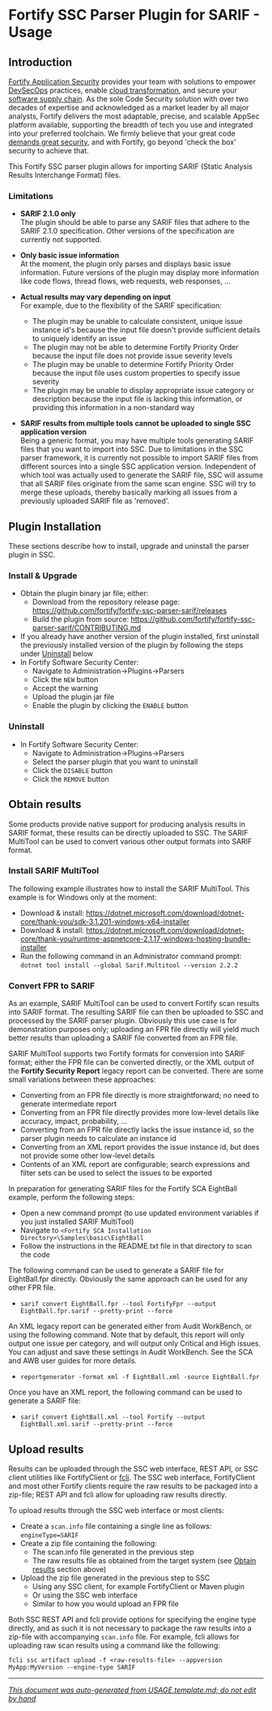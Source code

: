 
<!-- START-INCLUDE:repo-usage.md -->


<!-- START-INCLUDE:usage/h1.standard-parser-usage.md -->

<x-tag-head>
<x-tag-meta http-equiv="X-UA-Compatible" content="IE=edge"/>

<x-tag-script language="JavaScript"><!--
<X-INCLUDE url="https://cdn.jsdelivr.net/gh/highlightjs/cdn-release@10.0.0/build/highlight.min.js"/>
--></x-tag-script>

<x-tag-script language="JavaScript"><!--
<X-INCLUDE url="https://ajax.googleapis.com/ajax/libs/jquery/3.4.1/jquery.min.js" />
--></x-tag-script>

<x-tag-script language="JavaScript"><!--
<X-INCLUDE url="${gradleHelpersLocation}/spa_readme.js" />
--></x-tag-script>

<x-tag-style><!--
<X-INCLUDE url="https://cdn.jsdelivr.net/gh/highlightjs/cdn-release@10.0.0/build/styles/github.min.css" />
--></x-tag-style>

<x-tag-style><!--
<X-INCLUDE url="${gradleHelpersLocation}/spa_readme.css" />
--></x-tag-style>
</x-tag-head>

# Fortify SSC Parser Plugin for SARIF - Usage

## Introduction


<!-- START-INCLUDE:p.marketing-intro.md -->

[Fortify Application Security](https://www.microfocus.com/en-us/solutions/application-security) provides your team with solutions to empower [DevSecOps](https://www.microfocus.com/en-us/cyberres/use-cases/devsecops) practices, enable [cloud transformation](https://www.microfocus.com/en-us/cyberres/use-cases/cloud-transformation), and secure your [software supply chain](https://www.microfocus.com/en-us/cyberres/use-cases/securing-the-software-supply-chain). As the sole Code Security solution with over two decades of expertise and acknowledged as a market leader by all major analysts, Fortify delivers the most adaptable, precise, and scalable AppSec platform available, supporting the breadth of tech you use and integrated into your preferred toolchain. We firmly believe that your great code [demands great security](https://www.microfocus.com/cyberres/application-security/developer-security), and with Fortify, go beyond 'check the box' security to achieve that.

<!-- END-INCLUDE:p.marketing-intro.md -->



<!-- START-INCLUDE:repo-intro.md -->

This Fortify SSC parser plugin allows for importing SARIF (Static Analysis Results Interchange Format) files. 

### Limitations

* **SARIF 2.1.0 only**  
  The plugin should be able to parse any SARIF files that adhere to the SARIF 2.1.0 specification. Other versions of the
  specification are currently not supported. 

* **Only basic issue information**  
  At the moment, the plugin only parses and displays basic issue information. Future versions of the plugin may display 
  more information like code flows, thread flows, web requests, web responses, ...

* **Actual results may vary depending on input**  
  For example, due to the flexibility of the SARIF specification:  
    * The plugin may be unable to calculate consistent, unique issue instance id's because the input file doesn't provide sufficient details to uniquely identify an issue
    * The plugin may not be able to determine Fortify Priority Order because the input file does not provide issue severity levels
    * The plugin may be unable to determine Fortify Priority Order because the input file uses custom properties to specify issue severity
    * The plugin may be unable to display appropriate issue category or description because the input file is lacking this information, or providing this information in a non-standard way 

* **SARIF results from multiple tools cannot be uploaded to single SSC application version**  
  Being a generic format, you may have multiple tools generating SARIF files that you want to import into SSC. Due to limitations
  in the SSC parser framework, it is currently not possible to import SARIF files from different sources into a single SSC 
  application version. Independent of which tool was actually used to generate the SARIF file, SSC will assume that all SARIF files 
  originate from the same scan engine. SSC will try to merge these uploads, thereby basically marking all issues from a previously uploaded
  SARIF file as 'removed'.

<!-- END-INCLUDE:repo-intro.md -->


## Plugin Installation

These sections describe how to install, upgrade and uninstall the parser plugin in SSC.

### Install & Upgrade

* Obtain the plugin binary jar file; either:
     * Download from the repository release page: https://github.com/fortify/fortify-ssc-parser-sarif/releases
     * Build the plugin from source: https://github.com/fortify/fortify-ssc-parser-sarif/CONTRIBUTING.md
* If you already have another version of the plugin installed, first uninstall the previously  installed version of the plugin by following the steps under [Uninstall](#uninstall) below
* In Fortify Software Security Center:
	* Navigate to Administration->Plugins->Parsers
	* Click the `NEW` button
	* Accept the warning
	* Upload the plugin jar file
	* Enable the plugin by clicking the `ENABLE` button
  
### Uninstall

* In Fortify Software Security Center:
     * Navigate to Administration->Plugins->Parsers
     * Select the parser plugin that you want to uninstall
     * Click the `DISABLE` button
     * Click the `REMOVE` button 

## Obtain results


<!-- START-INCLUDE:parser-obtain-results.md -->

Some products provide native support for producing analysis results in SARIF format, these results can be
directly uploaded to SSC. The SARIF MultiTool can be used to convert various other output formats into 
SARIF format. 

### Install SARIF MultiTool

The following example illustrates how to install the SARIF MultiTool. This example is for Windows only at the moment:

* Download & install: https://dotnet.microsoft.com/download/dotnet-core/thank-you/sdk-3.1.201-windows-x64-installer
* Download & install: https://dotnet.microsoft.com/download/dotnet-core/thank-you/runtime-aspnetcore-2.1.17-windows-hosting-bundle-installer
* Run the following command in an Administrator command prompt:  
  `dotnet tool install --global Sarif.Multitool --version 2.2.2`

### Convert FPR to SARIF 
  
As an example, SARIF MultiTool can be used to convert Fortify scan results into SARIF format. The resulting
SARIF file can then be uploaded to SSC and processed by the SARIF parser plugin. Obviously this use case is
for demonstration purposes only; uploading an FPR file directly will yield much better results than uploading
a SARIF file converted from an FPR file.

SARIF MultiTool supports two Fortify formats for conversion into SARIF format; either the FPR file can be 
converted directly, or the XML output of the __Fortify Security Report__ legacy report can be converted.
There are some small variations between these approaches:

* Converting from an FPR file directly is more straightforward; no need to generate intermediate report
* Converting from an FPR file directly provides more low-level details like accuracy, impact, probability, ...
* Converting from an FPR file directly lacks the issue instance id, so the parser plugin needs to calculate an instance id
* Converting from an XML report provides the issue instance id, but does not provide some other low-level details
* Contents of an XML report are configurable; search expressions and filter sets can be used to select the issues to be exported

In preparation for generating SARIF files for the Fortify SCA EightBall example, perform the following 
steps: 

* Open a new command prompt (to use updated environment variables if you just installed SARIF MultiTool)
* Navigate to `<Fortify SCA Installation Directory>\Samples\basic\EightBall`
* Follow the instructions in the README.txt file in that directory to scan the code

The following command can be used to generate a SARIF file for EightBall.fpr directly. Obviously the same
approach can be used for any other FPR file.

* `sarif convert EightBall.fpr --tool FortifyFpr --output EightBall.fpr.sarif --pretty-print --force`

An XML legacy report can be generated either from Audit WorkBench, or using the following command. Note 
that by default, this report will only output one issue per category, and will output only Critical and
High issues. You can adjust and save these settings in Audit WorkBench. See the SCA and AWB user guides
for more details. 

* `reportgenerator -format xml -f EightBall.xml -source EightBall.fpr`

Once you have an XML report, the following command can be used to generate a SARIF file:

* `sarif convert EightBall.xml --tool Fortify --output EightBall.xml.sarif --pretty-print --force`

<!-- END-INCLUDE:parser-obtain-results.md -->


## Upload results

Results can be uploaded through the SSC web interface, REST API, or SSC client utilities like FortifyClient or [fcli](https://github.com/fortify-ps/fcli). The SSC web interface, FortifyClient and most other Fortify clients require the raw results to be packaged into a zip-file; REST API and fcli allow for uploading raw results directly.

To upload results through the SSC web interface or most clients:

* Create a `scan.info` file containing a single line as follows:   
     `engineType=SARIF`
* Create a zip file containing the following:
	* The scan.info file generated in the previous step
	* The raw results file as obtained from the target system (see [Obtain results](#obtain-results) section above)
* Upload the zip file generated in the previous step to SSC
	* Using any SSC client, for example FortifyClient or Maven plugin
	* Or using the SSC web interface
	* Similar to how you would upload an FPR file
	
Both SSC REST API and fcli provide options for specifying the engine type directly, and as such it is not necessary to package the raw results into a zip-file with accompanying `scan.info` file. For example, fcli allows for uploading raw scan results using a command like the following:

`fcli ssc artifact upload -f <raw-results-file> --appversion MyApp:MyVersion --engine-type SARIF`

<!-- END-INCLUDE:usage/h1.standard-parser-usage.md -->


<!-- END-INCLUDE:repo-usage.md -->


---

*[This document was auto-generated from USAGE.template.md; do not edit by hand](https://github.com/fortify/shared-doc-resources/blob/main/USAGE.md)*
